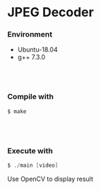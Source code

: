 JPEG Decoder
======================================

### Environment

  - Ubuntu-18.04
  - g++ 7.3.0

</br>
</br>

### Compile with
```C
$ make
```

</br>
</br>

### Execute with
```C
$ ./main [video]
```
Use OpenCV to display result                                        
